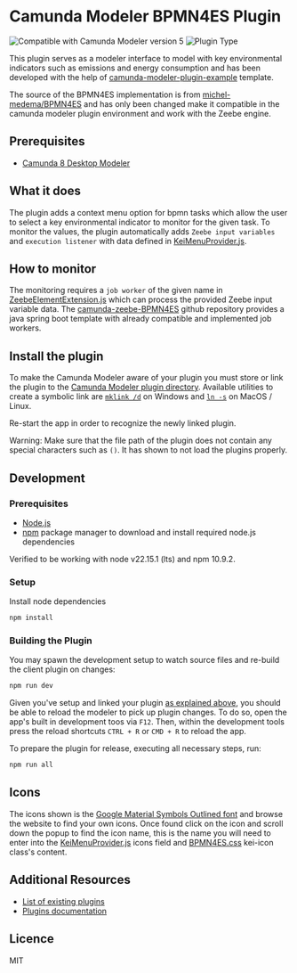# Camunda Modeler BPMN4ES Plugin

![Compatible with Camunda Modeler version 5](https://img.shields.io/badge/Modeler_Version-5.0.0+-blue.svg) ![Plugin Type](https://img.shields.io/badge/Plugin%20Type-BPMN-orange.svg) 

This plugin serves as a modeler interface to model with key environmental indicators such as emissions and energy consumption and has been developed with the help of [camunda-modeler-plugin-example](https://github.com/camunda/camunda-modeler-plugin-example) template.

The source of the BPMN4ES implementation is from [michel-medema/BPMN4ES](https://github.com/michel-medema/BPMN4ES) and has only been changed make it compatible in the camunda modeler plugin environment and work with the Zeebe engine.

## Prerequisites
- [Camunda 8 Desktop Modeler](https://docs.camunda.io/docs/components/modeler/desktop-modeler/)

## What it does
The plugin adds a context menu option for bpmn tasks which allow the user to select a key environmental indicator to monitor for the given task. To monitor the values, the plugin automatically adds `Zeebe input variables` and `execution listener` with data defined in [KeiMenuProvider.js](client/BPMN4ES/KeiMenuProvider.js).

## How to monitor

The monitoring requires a `job worker` of the given name in [ZeebeElementExtension.js](client/BPMN4ES/ZeebeElementExtension.js) which can process the provided Zeebe input variable data. The [camunda-zeebe-BPMN4ES](https://github.com/LeoWillmann/camunda-zeebe-BPMN4ES) github repository provides a java spring boot template with already compatible and implemented job workers.

## Install the plugin

To make the Camunda Modeler aware of your plugin you must store or link the plugin to the [Camunda Modeler plugin directory](https://docs.camunda.io/docs/components/modeler/desktop-modeler/plugins/#plugging-into-camunda-modeler). 
Available utilities to create a symbolic link are [`mklink /d`](https://docs.microsoft.com/en-us/windows-server/administration/windows-commands/mklink) on Windows and [`ln -s`](https://linux.die.net/man/1/ln) on MacOS / Linux.

Re-start the app in order to recognize the newly linked plugin.

Warning: Make sure that the file path of the plugin does not contain any special characters such as `()`. It has shown to not load the plugins properly.

## Development

### Prerequisites
- [Node.js](https://nodejs.org/en/)
- [npm](https://www.npmjs.com/) package manager to download and install required node.js dependencies

Verified to be working with node v22.15.1 (lts) and npm 10.9.2.

### Setup

Install node dependencies

```sh
npm install
```

### Building the Plugin

You may spawn the development setup to watch source files and re-build the client plugin on changes:

```sh
npm run dev
```

Given you've setup and linked your plugin [as explained above](#development-setup), you should be able to reload the modeler to pick up plugin changes. To do so, open the app's built in development toos via `F12`. Then, within the development tools press the reload shortcuts `CTRL + R` or `CMD + R` to reload the app.


To prepare the plugin for release, executing all necessary steps, run:

```sh
npm run all
```

## Icons
The icons shown is the [Google Material Symbols Outlined font](https://fonts.google.com/icons) and browse the website to find your own icons. Once found click on the icon and scroll down the popup to find the icon name, this is the name you will need to enter into the [KeiMenuProvider.js](client/BPMN4ES/KeiMenuProvider.js) icons field and [BPMN4ES.css](style/BPMN4ES/bpmn4es.css) kei-icon class's content.

## Additional Resources

* [List of existing plugins](https://github.com/camunda/camunda-modeler-plugins)
* [Plugins documentation](https://docs.camunda.io/docs/components/modeler/desktop-modeler/plugins/)


## Licence

MIT
